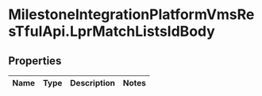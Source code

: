 # MilestoneIntegrationPlatformVmsResTfulApi.LprMatchListsIdBody

## Properties
Name | Type | Description | Notes
------------ | ------------- | ------------- | -------------
